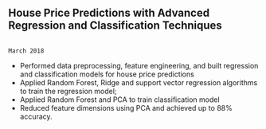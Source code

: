 ## House Price Predictions with Advanced Regression and Classification Techniques
                                                                                               March 2018
- Performed data preprocessing, feature engineering, and built regression and classification models for house price predictions
- Applied Random Forest, Ridge and support vector regression algorithms to train the regression model;
- Applied Random Forest and PCA to train classification model
- Reduced feature dimensions using PCA and achieved up to 88% accuracy.